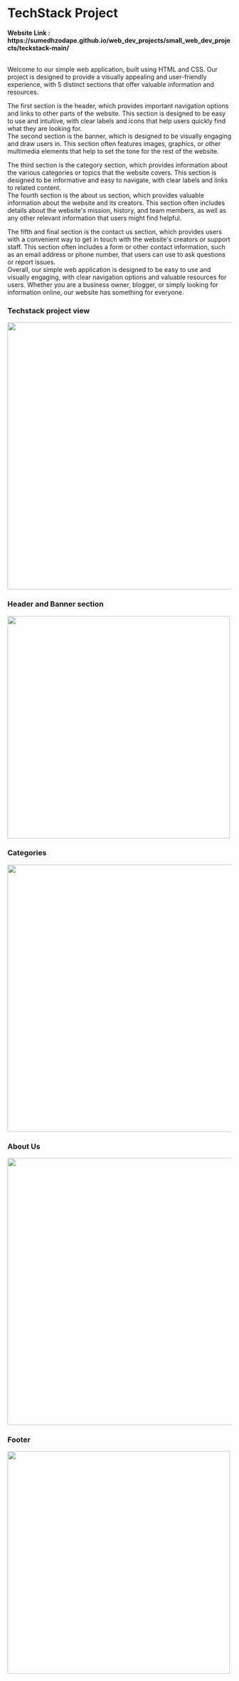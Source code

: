 <h1>TechStack Project</h1>
<strong>Website Link : https://sumedhzodape.github.io/web_dev_projects/small_web_dev_projects/teckstack-main/</strong>
<br>
<br>
<p>Welcome to our simple web application, built using HTML and CSS. Our project is designed to provide a visually appealing and user-friendly experience, with 5 distinct sections that offer valuable information and resources.</p>

<p>The first section is the header, which provides important navigation options and links to other parts of the website. This section is designed to be easy to use and intuitive, with clear labels and icons that help users quickly find what they are looking for.
<br>
The second section is the banner, which is designed to be visually engaging and draw users in. This section often features images, graphics, or other multimedia elements that help to set the tone for the rest of the website.</p>

<p>The third section is the category section, which provides information about the various categories or topics that the website covers. This section is designed to be informative and easy to navigate, with clear labels and links to related content.
<br>
The fourth section is the about us section, which provides valuable information about the website and its creators. This section often includes details about the website's mission, history, and team members, as well as any other relevant information that users might find helpful.</p>

<p>The fifth and final section is the contact us section, which provides users with a convenient way to get in touch with the website's creators or support staff. This section often includes a form or other contact information, such as an email address or phone number, that users can use to ask questions or report issues.
<br>
Overall, our simple web application is designed to be easy to use and visually engaging, with clear navigation options and valuable resources for users. Whether you are a business owner, blogger, or simply looking for information online, our website has something for everyone.</p>

<h3>Techstack project view</h3>
<img src="https://sumedhzodape.github.io/web_dev_projects/small_web_dev_projects/teckstack-main//project-images/techstack1.png" width="600px" height="auto" />

<h3>Header and Banner section</h3>
<img src="https://sumedhzodape.github.io/web_dev_projects/small_web_dev_projects/teckstack-main//project-images/techstack2.png" width="500px" height="auto" />

<h3>Categories</h3>
<img src="https://sumedhzodape.github.io/web_dev_projects/small_web_dev_projects/teckstack-main//project-images/teckstack3.png" width="600px" height="auto" />

<h3>About Us</h3>
<img src="https://sumedhzodape.github.io/web_dev_projects/small_web_dev_projects/teckstack-main//project-images/teckstack4.png" width="600px" height="auto" />

<h3>Footer</h3>
<img src="https://sumedhzodape.github.io/web_dev_projects/small_web_dev_projects/teckstack-main//project-images/teckstack5.png" width="500px" height="auto" />

